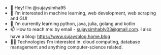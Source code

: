 - 👋 Hey! I’m @sujaysimha95
- 👀 I’m interested in machine learning, web development, web scraping and GUI
- 🌱 I’m currently learning python, java, julia, golang and kotlin
- 📫 How to reach me: by email - sujaysimhably03@gmail.com. I also have a blog: https://www.sujaysblog.home.blog
- 👨‍💻 Technologies I'm interested in: cloud computing, database management and anything computer-science related.

<!---
sujaysimha95/sujaysimha95 is a ✨ special ✨ repository because its `README.md` (this file) appears on your GitHub profile.
You can click the Preview link to take a look at your changes.
--->
